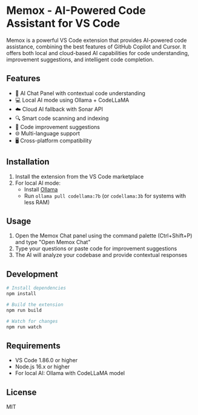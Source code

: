 # Memox - AI-Powered Code Assistant for VS Code

Memox is a powerful VS Code extension that provides AI-powered code assistance, combining the best features of GitHub Copilot and Cursor. It offers both local and cloud-based AI capabilities for code understanding, improvement suggestions, and intelligent code completion.

## Features

- 🤖 AI Chat Panel with contextual code understanding
- 💻 Local AI mode using Ollama + CodeLLaMA
- ☁️ Cloud AI fallback with Sonar API
- 🔍 Smart code scanning and indexing
- 📝 Code improvement suggestions
- 🌐 Multi-language support
- 🖥️ Cross-platform compatibility

## Installation

1. Install the extension from the VS Code marketplace
2. For local AI mode:
   - Install [Ollama](https://ollama.ai/)
   - Run `ollama pull codellama:7b` (or `codellama:3b` for systems with less RAM)

## Usage

1. Open the Memox Chat panel using the command palette (Ctrl+Shift+P) and type "Open Memox Chat"
2. Type your questions or paste code for improvement suggestions
3. The AI will analyze your codebase and provide contextual responses

## Development

```bash
# Install dependencies
npm install

# Build the extension
npm run build

# Watch for changes
npm run watch
```

## Requirements

- VS Code 1.86.0 or higher
- Node.js 16.x or higher
- For local AI: Ollama with CodeLLaMA model

## License

MIT 